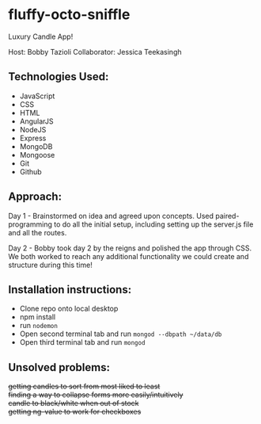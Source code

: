 # fluffy-octo-sniffle

Luxury Candle App!

Host: Bobby Tazioli
Collaborator: Jessica Teekasingh

## Technologies Used:
* JavaScript  
* CSS  
* HTML  
* AngularJS   
* NodeJS  
* Express  
* MongoDB  
* Mongoose  
* Git  
* Github  

## Approach:
Day 1 -
Brainstormed on idea and agreed upon concepts. Used paired-programming to do all the initial setup, including setting up the server.js file and all the routes.

Day 2 -
Bobby took day 2 by the reigns and polished the app through CSS. We both worked to reach any additional functionality we could create and structure during this time!


## Installation instructions:
* Clone repo onto local desktop  
* npm install
* run ```nodemon```  
* Open second terminal tab and run ```mongod --dbpath ~/data/db```  
* Open third terminal tab and run ```mongod```



## Unsolved problems:
~~getting candles to sort from most liked to least~~  
~~finding a way to collapse forms more easily/intuitively~~  
~~candle to black/white when out of stock~~  
~~getting ng-value to work for checkboxes~~  
